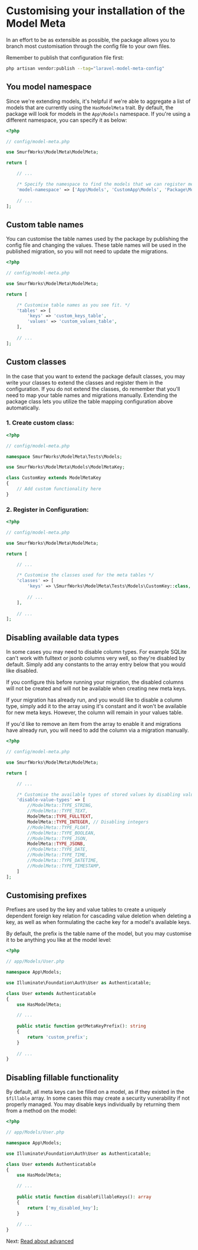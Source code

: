 # Customising your installation of the Model Meta

In an effort to be as extensible as possible, the package allows you to branch most customisation through the config
file to your own files.

Remember to publish that configuration file first:

```bash
php artisan vendor:publish --tag="laravel-model-meta-config"
```

## You model namespace

Since we're extending models, it's helpful if we're able to aggregate a list of models that are currently using the
`HasModelMeta` trait. By default, the package will look for models in the `App\Models` namespace. If you're using a
different namespace, you can specify it as below:

```php
<?php

// config/model-meta.php

use SmurfWorks\ModelMeta\ModelMeta;

return [

    // ...

    /* Specify the namespace to find the models that we can register meta for (They must also use HasModelMeta) */
    'model-namespace' => ['App\Models', 'CustomApp\Models', 'Package\Models'],
    
    // ...
];

```

## Custom table names

You can customise the table names used by the package by publishing the config file and changing the values. These table
names will be used in the published migration, so you will not need to update the migrations.

```php
<?php

// config/model-meta.php

use SmurfWorks\ModelMeta\ModelMeta;

return [

    /* Customise table names as you see fit. */
    'tables' => [
        'keys' => 'custom_keys_table',
        'values' => 'custom_values_table',
    ],
    
    // ...
];

```

## Custom classes

In the case that you want to extend the package default classes, you may write your classes to extend the classes
and register them in the configuration. If you do not extend the classes, do remember that you'll need to map your
table names and migrations manually. Extending the package class lets you utilize the table mapping configuration
above automatically.

### 1. Create custom class:

```php
<?php

// config/model-meta.php

namespace SmurfWorks\ModelMeta\Tests\Models;

use SmurfWorks\ModelMeta\Models\ModelMetaKey;

class CustomKey extends ModelMetaKey
{
    // Add custom functionality here
}

```

### 2. Register in Configuration:

```php
<?php

// config/model-meta.php

use SmurfWorks\ModelMeta\ModelMeta;

return [

    // ...

    /* Customise the classes used for the meta tables */
    'classes' => [
        'keys' => \SmurfWorks\ModelMeta\Tests\Models\CustomKey::class,
        
        // ...
    ],
    
    // ...
];

```

## Disabling available data types

In some cases you may need to disable column types. For example SQLite can't work with fulltext or jsonb columns very
well, so they're disabled by default. Simply add any constants to the array entry below that you would like disabled. 

If you configure this before running your migration, the disabled columns will not be created and will not be available
when creating new meta keys.

If your migration has already run, and you would like to disable a column type, simply add it to the array using it's
constant and it won't be available for new meta keys. However, the column will remain in your values table.

If you'd like to remove an item from the array to enable it and migrations have already run, you will need to add the
column via a migration manually.

```php
<?php

// config/model-meta.php

use SmurfWorks\ModelMeta\ModelMeta;

return [

    // ...

    /* Customise the available types of stored values by disabling value types you don't need */
    'disable-value-types' => [
        //ModelMeta::TYPE_STRING,
        //ModelMeta::TYPE_TEXT,
        ModelMeta::TYPE_FULLTEXT,
        ModelMeta::TYPE_INTEGER, // Disabling integers
        //ModelMeta::TYPE_FLOAT,
        //ModelMeta::TYPE_BOOLEAN,
        //ModelMeta::TYPE_JSON,
        ModelMeta::TYPE_JSONB,
        //ModelMeta::TYPE_DATE,
        //ModelMeta::TYPE_TIME,
        //ModelMeta::TYPE_DATETIME,
        //ModelMeta::TYPE_TIMESTAMP,
    ]
];

```

## Customising prefixes

Prefixes are used by the key and value tables to create a uniquely dependent foreign key relation for cascading value
deletion when deleting a key, as well as when formulating the cache key for a model's available keys.

By default, the prefix is the table name of the model, but you may customise it to be anything you like at the model
level:

```php
<?php

// app/Models/User.php

namespace App\Models;

use Illuminate\Foundation\Auth\User as Authenticatable;

class User extends Authenticatable
{
    use HasModelMeta;

    // ...
    
    public static function getMetaKeyPrefix(): string
    {
        return 'custom_prefix';
    }
           
    // ...
}

```

## Disabling fillable functionality

By default, all meta keys can be filled on a model, as if they existed in the `$fillable` array. In some cases this may
create a security vunerability if not properly managed. You may disable keys individually by returning them from a
method on the model:

```php
<?php

// app/Models/User.php

namespace App\Models;

use Illuminate\Foundation\Auth\User as Authenticatable;

class User extends Authenticatable
{
    use HasModelMeta;

    // ...
    
    public static function disableFillableKeys(): array
    {
        return ['my_disabled_key'];
    }
           
    // ...
}

```

Next: [Read about advanced](./ADVANCED.md)
